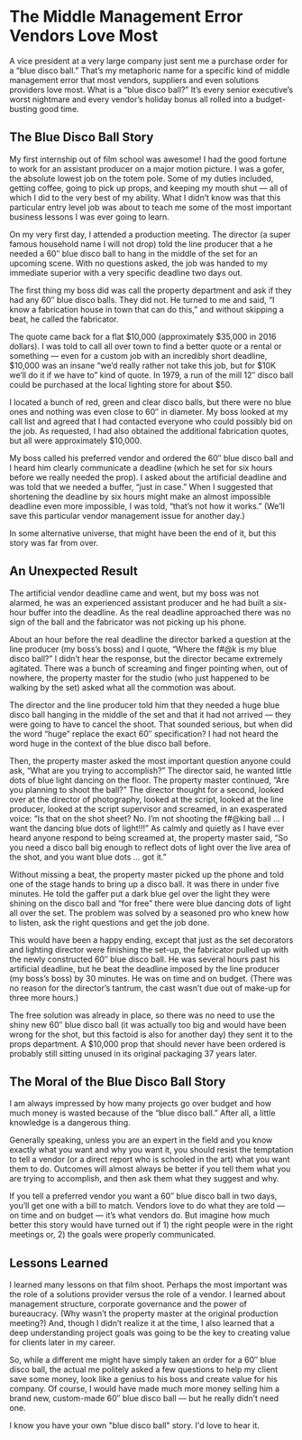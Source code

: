 # The Middle Management Error Vendors Love Most

A vice president at a very large company just sent me a purchase order for a “blue disco ball.” That’s my metaphoric name for a specific kind of middle management error that most vendors, suppliers and even solutions providers love most. What is a “blue disco ball?” It’s every senior executive’s worst nightmare and every vendor’s holiday bonus all rolled into a budget-busting good time.

## The Blue Disco Ball Story

My first internship out of film school was awesome! I had the good fortune to work for an assistant producer on a major motion picture. I was a gofer, the absolute lowest job on the totem pole. Some of my duties included, getting coffee, going to pick up props, and keeping my mouth shut — all of which I did to the very best of my ability. What I didn’t know was that this particular entry level job was about to teach me some of the most important business lessons I was ever going to learn.

On my very first day, I attended a production meeting. The director (a super famous household name I will not drop) told the line producer that a he needed a 60″ blue disco ball to hang in the middle of the set for an upcoming scene. With no questions asked, the job was handed to my immediate superior with a very specific deadline two days out.

The first thing my boss did was call the property department and ask if they had any 60″ blue disco balls. They did not. He turned to me and said, “I know a fabrication house in town that can do this,” and without skipping a beat, he called the fabricator.

The quote came back for a flat $10,000 (approximately $35,000 in 2016 dollars). I was told to call all over town to find a better quote or a rental or something — even for a custom job with an incredibly short deadline, $10,000 was an insane “we’d really rather not take this job, but for $10K we’ll do it if we have to” kind of quote. In 1979, a run of the mill 12″ disco ball could be purchased at the local lighting store for about $50.

I located a bunch of red, green and clear disco balls, but there were no blue ones and nothing was even close to 60″ in diameter. My boss looked at my call list and agreed that I had contacted everyone who could possibly bid on the job. As requested, I had also obtained the additional fabrication quotes, but all were approximately $10,000.

My boss called his preferred vendor and ordered the 60″ blue disco ball and I heard him clearly communicate a deadline (which he set for six hours before we really needed the prop). I asked about the artificial deadline and was told that we needed a buffer, “just in case.” When I suggested that shortening the deadline by six hours might make an almost impossible deadline even more impossible, I was told, “that’s not how it works.” (We’ll save this particular vendor management issue for another day.)

In some alternative universe, that might have been the end of it, but this story was far from over.

## An Unexpected Result

The artificial vendor deadline came and went, but my boss was not alarmed, he was an experienced assistant producer and he had built a six-hour buffer into the deadline. As the real deadline approached there was no sign of the ball and the fabricator was not picking up his phone.

About an hour before the real deadline the director barked a question at the line producer (my boss’s boss) and I quote, “Where the f#@k is my blue disco ball?” I didn’t hear the response, but the director became extremely agitated. There was a bunch of screaming and finger pointing when, out of nowhere, the property master for the studio (who just happened to be walking by the set) asked what all the commotion was about.

The director and the line producer told him that they needed a huge blue disco ball hanging in the middle of the set and that it had not arrived — they were going to have to cancel the shoot. That sounded serious, but when did the word “huge” replace the exact 60″ specification? I had not heard the word huge in the context of the blue disco ball before.

Then, the property master asked the most important question anyone could ask, “What are you trying to accomplish?” The director said, he wanted little dots of blue light dancing on the floor. The property master continued, “Are you planning to shoot the ball?” The director thought for a second, looked over at the director of photography, looked at the script, looked at the line producer, looked at the script supervisor and screamed, in an exasperated voice: “Is that on the shot sheet? No. I’m not shooting the f#@king ball … I want the dancing blue dots of light!!!” As calmly and quietly as I have ever heard anyone respond to being screamed at, the property master said, “So you need a disco ball big enough to reflect dots of light over the live area of the shot, and you want blue dots … got it.”

Without missing a beat, the property master picked up the phone and told one of the stage hands to bring up a disco ball. It was there in under five minutes. He told the gaffer put a dark blue gel over the light they were shining on the disco ball and “for free” there were blue dancing dots of light all over the set. The problem was solved by a seasoned pro who knew how to listen, ask the right questions and get the job done.

This would have been a happy ending, except that just as the set decorators and lighting director were finishing the set-up, the fabricator pulled up with the newly constructed 60″ blue disco ball. He was several hours past his artificial deadline, but he beat the deadline imposed by the line producer (my boss’s boss) by 30 minutes. He was on time and on budget. (There was no reason for the director’s tantrum, the cast wasn’t due out of make-up for three more hours.)

The free solution was already in place, so there was no need to use the shiny new 60″ blue disco ball (it was actually too big and would have been wrong for the shot, but this factoid is also for another day) they sent it to the props department. A $10,000 prop that should never have been ordered is probably still sitting unused in its original packaging 37 years later.

## The Moral of the Blue Disco Ball Story

I am always impressed by how many projects go over budget and how much money is wasted because of the “blue disco ball.” After all, a little knowledge is a dangerous thing.

Generally speaking, unless you are an expert in the field and you know exactly what you want and why you want it, you should resist the temptation to tell a vendor (or a direct report who is schooled in the art) what you want them to do. Outcomes will almost always be better if you tell them what you are trying to accomplish, and then ask them what they suggest and why.

If you tell a preferred vendor you want a 60″ blue disco ball in two days, you’ll get one with a bill to match. Vendors love to do what they are told — on time and on budget — it’s what vendors do. But imagine how much better this story would have turned out if 1) the right people were in the right meetings or, 2) the goals were properly communicated.

## Lessons Learned

I learned many lessons on that film shoot. Perhaps the most important was the role of a solutions provider versus the role of a vendor. I learned about management structure, corporate governance and the power of bureaucracy. (Why wasn’t the property master at the original production meeting?) And, though I didn’t realize it at the time, I also learned that a deep understanding project goals was going to be the key to creating value for clients later in my career.

So, while a different me might have simply taken an order for a 60″ blue disco ball, the actual me politely asked a few questions to help my client save some money, look like a genius to his boss and create value for his company. Of course, I would have made much more money selling him a brand new, custom-made 60″ blue disco ball — but he really didn’t need one.

I know you have your own "blue disco ball" story. I'd love to hear it.